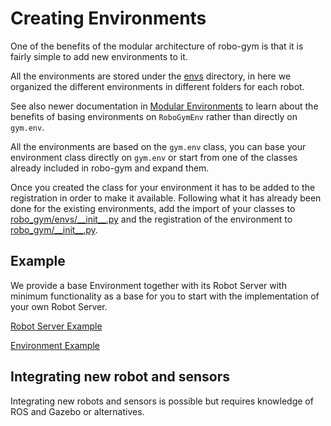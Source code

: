 # Creating Environments

One of the benefits of the modular architecture of robo-gym is that it is fairly simple to add new environments to it.

All the environments are stored under the [envs](robo_gym/envs) directory, in here we organized the different environments in different folders for each robot.

See also newer documentation in [Modular Environments](modular_environments.md) to learn about the benefits of basing environments on `RoboGymEnv` rather than directly on `gym.env`. 

All the environments are based on the `gym.env` class, you can base your environment class directly on `gym.env` or start from one of the classes already included in robo-gym and expand them.

Once you created the class for your environment it has to be added to the registration in order to make it available. Following what it has already been done for the existing environments, add the import of your classes to [robo_gym/envs/\_\_init\_\_.py](robo_gym/envs/__init__.py) and the registration of the environment to [robo_gym/\_\_init\_\_.py](robo_gym/__init__.py).

## Example

We provide a base Environment together with its Robot Server with minimum functionality as a base for you to start with the implementation of your own Robot Server.

[Robot Server Example](https://github.com/jr-robotics/robo-gym-robot-servers/tree/master/example_robot_server)

[Environment Example](../robo_gym/envs/example/example_env.py)

## Integrating new robot and sensors

Integrating new robots and sensors is possible but requires knowledge of ROS and Gazebo or alternatives.
